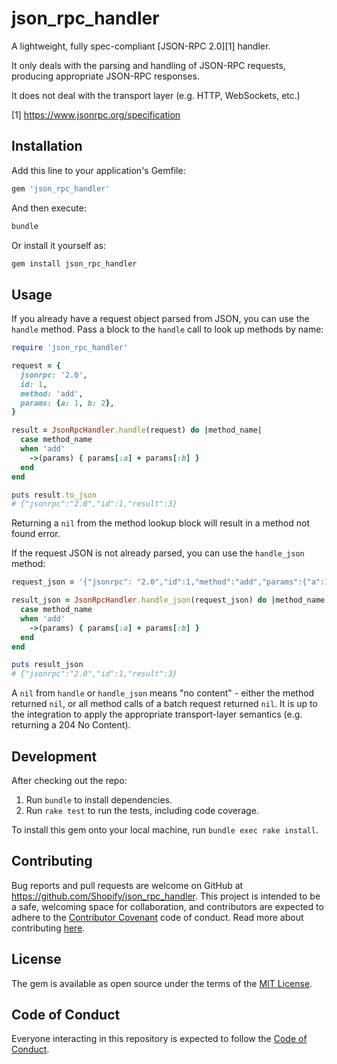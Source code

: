# json_rpc_handler

A lightweight, fully spec-compliant [JSON-RPC 2.0][1] handler.

It only deals with the parsing and handling of JSON-RPC requests, producing
appropriate JSON-RPC responses.

It does not deal with the transport layer (e.g. HTTP, WebSockets, etc.)

[1] https://www.jsonrpc.org/specification

## Installation

Add this line to your application's Gemfile:

```ruby
gem 'json_rpc_handler'
```

And then execute:

```sh
bundle
```

Or install it yourself as:

```sh
gem install json_rpc_handler
```

## Usage

If you already have a request object parsed from JSON, you can use the `handle`
method. Pass a block to the `handle` call to look up methods by name:

```rb
require 'json_rpc_handler'

request = {
  jsonrpc: '2.0',
  id: 1,
  method: 'add',
  params: {a: 1, b: 2},
}

result = JsonRpcHandler.handle(request) do |method_name|
  case method_name
  when 'add'
    ->(params) { params[:a] + params[:b] }
  end
end

puts result.to_json
# {"jsonrpc":"2.0","id":1,"result":3}
```

Returning a `nil` from the method lookup block will result in a method not found
error.

If the request JSON is not already parsed, you can use the `handle_json` method:

```rb
request_json = '{"jsonrpc": "2.0","id":1,"method":"add","params":{"a":1,"b":2}}'

result_json = JsonRpcHandler.handle_json(request_json) do |method_name|
  case method_name
  when 'add'
    ->(params) { params[:a] + params[:b] }
  end
end

puts result_json
# {"jsonrpc":"2.0","id":1,"result":3}
```

A `nil` from `handle` or `handle_json` means "no content" - either the
method returned `nil`, or all method calls of a batch request returned `nil`. It
is up to the integration to apply the appropriate transport-layer semantics
(e.g. returning a 204 No Content).

## Development

After checking out the repo:

1. Run `bundle` to install dependencies.
2. Run `rake test` to run the tests, including code coverage.

To install this gem onto your local machine, run `bundle exec rake install`.

## Contributing

Bug reports and pull requests are welcome on GitHub at
https://github.com/Shopify/json_rpc_handler. This project is intended to be a
safe, welcoming space for collaboration, and contributors are expected to adhere
to the [Contributor Covenant][2] code of conduct. Read more about contributing
[here][3].

[2]: https://contributor-covenant.org
[3]: https://github.com/Shopify/json_rpc_handler/blob/main/CONTRIBUTING.md

## License

The gem is available as open source under the terms of the [MIT License][4].

[4]: https://opensource.org/licenses/MIT

## Code of Conduct

Everyone interacting in this repository is expected to follow the
[Code of Conduct][5].

[5]: https://github.com/Shopify/json_rpc_handler/blob/main/CODE_OF_CONDUCT.md
